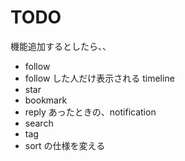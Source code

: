 # TODO
機能追加するとしたら、、
* follow
* follow した人だけ表示される timeline
* star
* bookmark
* reply あったときの、notification
* search
* tag
* sort の仕様を変える

